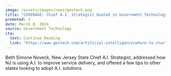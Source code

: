 ```yaml
---
image: /assets/images/news/govtech.png
title: "COVERAGE: Chief A.I. Strategist Quoted in Government Technology Article Highlighting NJ's National Leadership on AI"
promoted: 3
date: March 8, 2024 
source: Government Technology
cta:
  text: Continue Reading
  link: "https://www.govtech.com/artificial-intelligence/where-to-start-with-ai-cities-and-states-offer-use-cases"
---
```


Beth Simone Noveck, New Jersey State Chief A.I. Strategist, addressed how NJ is using A.I. to improve service delivery, and offered a few tips to other states looking to adopt A.I. solutions.